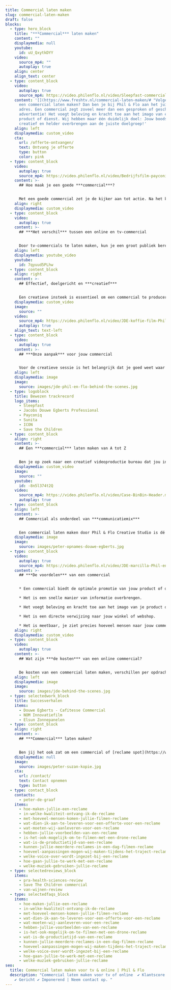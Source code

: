 ```yaml
---
title: Commercial laten maken
slug: commercial-laten-maken
draft: false
blocks:
  - type: hero_block
    title: "***Commercial*** laten maken"
    content: ""
    displaymedia: null
    youtube:
      id: uU_QxytkDYY
    video:
      source_mp4: ""
      autoplay: true
    align: center
    align_text: center
  - type: content_block
    video:
      autoplay: true
      source_mp4: https://video.philenflo.nl/video/Sleepfast-commercial.mp4
    content: '[](https://www.freshtv.nl/commercial-laten-maken/# "Volgende")Wil je
      een commercial laten maken? Dan ben je bij Phil & Flo aan het juiste
      adres. Een commercial zegt zoveel meer dan een gesproken of geschreven
      advertentie! Het voegt beleving en kracht toe aan het imago van een
      product of dienst. Wij hebben maar één duidelijk doel: Jouw boodschap
      creatief en helder overbrengen aan de juiste doelgroep!'
    align: left
    displaymedia: custom_video
    cta:
      url: /offerte-ontvangen/
      text: Ontvang je offerte
      type: button
      color: pink
  - type: content_block
    video:
      autoplay: true
      source_mp4: https://video.philenflo.nl/video/Bedrijfsfilm-payconiq3.mp4
    content: >-
      ## Hoe maak je een goede ***commercial***?


      Met een goede commercial zet je de kijker aan tot actie. Na het kijken van jouw commercial, moet de kijker denken: ‘dit wil ik’. Het geheim hierachter is de combinatie van beeld, geluid, tekst en de toon, dat aansluit bij jouw bedrijf én jouw doelgroep. Spits de stijl toe op jouw klanten. Denk out-of-the-box met een creatief concept en pakkend verhaal. Zorg voor een logisch verloop met een begin, midden en eind. Klinkt dit ingewikkeld en heb je geen idee waar je moet beginnen? Onze experts helpen je graag!
    align: right
    displaymedia: custom_video
  - type: content_block
    video:
      autoplay: true
    content: >-
      ## ***Het verschil*** tussen een online en tv-commercial


      Door tv-commercials te laten maken, kun je een groot publiek bereiken, vooral tijdens de meest bekeken uitzenduren. Maar dit zijn ook meteen de duurste uren. Want ondanks dat je tv-commercial door veel mensen tegelijk wordt bekeken, is de helft hiervan waarschijnlijk niet geïnteresseerd. De naamsbekendheid stijgt hierdoor, maar de verkoopcijfers niet. Met een online commercial werkt het precies andersom. Het wordt in hetzelfde tijdsbestek vaak door minder mensen bekeken, maar het bereikt wel meer geïnteresseerde mensen omdat je het doelgericht onder de aandacht kunt brengen. Met een online commercial bepaal je zelf waar, wanneer en aan wie je de video promoot. Je stimuleert hiermee directe verkoop én naamsbekendheid. Ga waar je doelgroep gaat.
    align: left
    displaymedia: youtube_video
    youtube:
      id: 7qyuud5PLhw
  - type: content_block
    align: right
    content: >-
      ## Effectief, doelgericht en ***creatief***


      Een creatieve insteek is essentieel om een commercial te produceren die raak is. Waarom? Omdat jouw boodschap in 15 tot 30 seconden overgebracht moet worden, met als belangrijkste doel: de kijker tot actie over laten gaan! Hoe je dat doet? Dat wordt bepaald in een creatieve sessie die je samen met een van onze creative producers hebt. In de creatieve sessie helpen we om het concept glashelder te krijgen, zodat je commercial effectief en doelgericht is.
    displaymedia: custom_video
    image:
      source: ""
    video:
      source_mp4: https://video.philenflo.nl/video/JDE-koffie-film-Phil-en-Flo-website-source.mp4
      autoplay: true
    align_text: text-left
  - type: content_block
    video:
      autoplay: true
    content: >-
      ## ***Onze aanpak*** voor jouw commercial


      Voor de creatieve sessie is het belangrijk dat je goed weet waar je doelgroep zich bevindt. Op basis daarvan bepalen we het soort commercial: gaan we een online commercial of een tv-commercial maken, of beiden. We gaan daar waar jouw doelgroep gaat. Daarna bepalen we de invulling. Welke boodschap is het belangrijkst? Welke call-to-action trekt jouw doelgroep over de streep? We maken alles concreet en begeleiden je in het gehele traject.
    align: left
    displaymedia: image
    image:
      source: images/jde-phil-en-flo-behind-the-scenes.jpg
  - type: logoblock
    title: Bewezen trackrecord
    logo_items:
      - Sleepfast
      - Jacobs Douwe Egberts Professional
      - Payconiq
      - Sunita
      - ICON
      - Save the Children
  - type: content_block
    align: right
    content: >-
      ## Een ***commercial*** laten maken van A tot Z


      Ben je op zoek naar een creatief videoproductie bureau dat jou in het gehele traject begeleidt en een uniek en overtuigend eindproduct aflevert? Welkom bij Phil & Flo! In samenwerking met jou bedenken we het gehele concept en produceren we een commercial die opvalt en resultaat boekt. Onze frisse blik en jarenlange ervaring staan garant voor een commercial die jouw klanten overtuigt.
    displaymedia: custom_video
    image:
      source: ""
    youtube:
      id: -8n5l374t2Q
    video:
      source_mp4: https://video.philenflo.nl/video/Case-BinBin-Header.mp4
      autoplay: true
  - type: content_block
    align: left
    content: >-
      ## Commercial als onderdeel van ***communicatiemix***


      Een commercial laten maken door Phil & Flo Creative Studio is dé manier om je doelgroep goed te bereiken. Wij produceren een commercial die aanslaat bij de juiste leeftijdscategorie, inkomensgroep, geslacht of ieder andere selectie die je maakt. De commercial die we produceren voor je kan je niet alleen inzetten op TV, maar ook op [YouTube](https://www.philenflo.nl/you-tube-marketing/) als Pre-roll, Instream of postroll. Daarnaast is ook [Instagram](https://www.philenflo.nl/instagram-video-laten-maken/) stories een geweldige manier om je product of dienst aan je publiek te tonen.
    displaymedia: image
    image:
      source: images/peter-opnames-douwe-egberts.jpg
  - type: content_block
    video:
      autoplay: true
      source_mp4: https://video.philenflo.nl/video/JDE-marcilla-Phil-en-Flo-website-source.mp4
    content: >-
      ## ***De voordelen*** van een commercial


      * Een commercial biedt de optimale promotie van jouw product of dienst.

      * Het is een snelle manier van informatie overbrengen.

      * Het voegt beleving en kracht toe aan het imago van je product of dienst.

      * Het is een directe verwijzing naar jouw winkel of webshop.

      * Het is meetbaar, je ziet precies hoeveel mensen naar jouw commercial kijken.
    align: right
    displaymedia: custom_video
  - type: content_block
    video:
      autoplay: true
    content: >-
      ## Wat zijn ***de kosten*** van een online commercial?


      De kosten van een commercial laten maken, verschillen per opdracht. Alles is afhankelijk van de benodigdheden en de tijd die het in beslag neemt. Daarnaast zitten er ook verschillen tussen het online adverteren of het adverteren op tv. Maar, één ding is zeker: Phil & Flo biedt graag maatwerk in alle opzichten. De offerte voor een commercial is hierop afgestemd. Wil je graag weten wat de kosten voor jouw opdracht zijn? Neem vrijblijvend contact op en wij denken met je mee.
    align: left
    displaymedia: image
    image:
      source: images/jde-behind-the-scenes.jpg
  - type: selectedwork_block
    title: Succesverhalen
    items:
      - Douwe Egberts - Cafitesse Commercial
      - NOM Innovatiefilm
      - Elsun Zonnepanelen
  - type: content_block
    align: right
    content: >-
      ## ***Commercial*** laten maken?


      Ben jij het ook zat om een commercial of [reclame spot](https://www.philenflo.nl/reclamevideo/) te laten ontwikkelen die niet opvalt? Neem contact op met onze creatieve specialisten en maak vrijblijvend kennis met ons!
    displaymedia: null
    image:
      source: images/peter-suzan-kopie.jpg
    cta:
      url: /contact/
      text: Contact opnemen
      type: button
  - type: contact_block
    contacts:
      - peter-de-graaf
    items:
      - hoe-maken-jullie-een-reclame
      - in-welke-kwaliteit-ontvang-ik-de-reclame
      - met-hoeveel-mensen-komen-jullie-filmen-reclame
      - wat-dien-ik-aan-te-leveren-voor-een-offerte-voor-een-reclame
      - wat-moeten-wij-aanleveren-voor-een-reclame
      - hebben-jullie-voorbeelden-van-een-reclame
      - is-het-ook-mogelijk-om-te-filmen-met-een-drone-reclame
      - wat-is-de-productietijd-van-een-reclame
      - kunnen-jullie-meerdere-reclames-in-een-dag-filmen-reclame
      - hoeveel-aanpassingen-mogen-wij-maken-tijdens-het-traject-reclame
      - welke-voice-over-wordt-ingezet-bij-een-reclame
      - hoe-gaan-jullie-te-werk-met-een-reclame
      - welke-muziek-gebruiken-jullie-reclame
  - type: selectedreviews_block
    items:
      - pra-health-sciences-review
      - Save The Children commercial
      - van-wijnen-review
  - type: selectedfaqs_block
    items:
      - hoe-maken-jullie-een-reclame
      - in-welke-kwaliteit-ontvang-ik-de-reclame
      - met-hoeveel-mensen-komen-jullie-filmen-reclame
      - wat-dien-ik-aan-te-leveren-voor-een-offerte-voor-een-reclame
      - wat-moeten-wij-aanleveren-voor-een-reclame
      - hebben-jullie-voorbeelden-van-een-reclame
      - is-het-ook-mogelijk-om-te-filmen-met-een-drone-reclame
      - wat-is-de-productietijd-van-een-reclame
      - kunnen-jullie-meerdere-reclames-in-een-dag-filmen-reclame
      - hoeveel-aanpassingen-mogen-wij-maken-tijdens-het-traject-reclame
      - welke-voice-over-wordt-ingezet-bij-een-reclame
      - hoe-gaan-jullie-te-werk-met-een-reclame
      - welke-muziek-gebruiken-jullie-reclame
seo:
  title: Commercial laten maken voor tv & online | Phil & Flo
  description: "Commercial laten maken voor tv of online  ✔ Klantscore 8.9 ✔ Uniek
    ✔ Gericht ✔ Imponerend | Neem contact op. "
---
```

